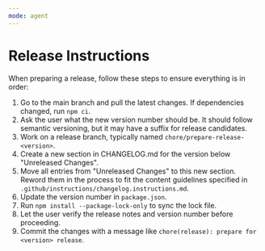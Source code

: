 ```yaml
---
mode: agent
---
```


# Release Instructions

When preparing a release, follow these steps to ensure everything is in order:

1. Go to the main branch and pull the latest changes. If dependencies changed, run `npm ci`.
2. Ask the user what the new version number should be. It should follow semantic versioning, but it may have a suffix for release candidates.
3. Work on a release branch, typically named `chore/prepare-release-<version>`.
4. Create a new section in CHANGELOG.md for the version below "Unreleased Changes".
5. Move all entries from "Unreleased Changes" to this new section. Reword them in the process to fit the content guidelines specified in `.github/instructions/changelog.instructions.md`.
6. Update the version number in `package.json`.
7. Run `npm install --package-lock-only` to sync the lock file.
8. Let the user verify the release notes and version number before proceeding.
9. Commit the changes with a message like `chore(release): prepare for <version> release`.

